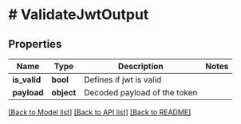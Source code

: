# # ValidateJwtOutput

## Properties

Name | Type | Description | Notes
------------ | ------------- | ------------- | -------------
**is_valid** | **bool** | Defines if jwt is valid |
**payload** | **object** | Decoded payload of the token |

[[Back to Model list]](../../README.md#models) [[Back to API list]](../../README.md#endpoints) [[Back to README]](../../README.md)
